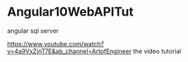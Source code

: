 # Angular10WebAPITut
angular sql server

https://www.youtube.com/watch?v=4a9VxZjnT7E&ab_channel=ArtofEngineer
the video tutorial

